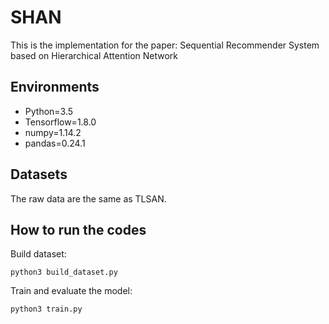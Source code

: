 # SHAN
This is the implementation for the paper: Sequential Recommender System based on Hierarchical Attention Network

## Environments
- Python=3.5
- Tensorflow=1.8.0
- numpy=1.14.2
- pandas=0.24.1

## Datasets
The raw data are the same as TLSAN.

## How to run the codes
Build dataset:
```
python3 build_dataset.py
```
Train and evaluate the model:
```
python3 train.py
```
